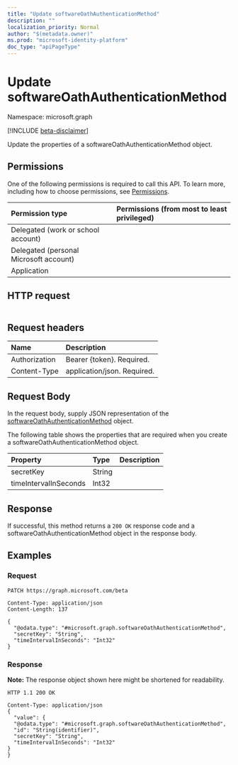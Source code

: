```yaml
---
title: "Update softwareOathAuthenticationMethod"
description: ""
localization_priority: Normal
author: "$(metadata.owner)"
ms.prod: "microsoft-identity-platform"
doc_type: "apiPageType"
---
```


# Update softwareOathAuthenticationMethod

Namespace: microsoft.graph

[!INCLUDE [beta-disclaimer](../../includes/beta-disclaimer.md)]

Update the properties of a softwareOathAuthenticationMethod object.

## Permissions

One of the following permissions is required to call this API. To learn more, including how to choose permissions, see [Permissions](/graph/permissions-reference).

| Permission type                        | Permissions (from most to least privileged) |
| :------------------------------------- | :------------------------------------------ |
| Delegated (work or school account)     |                                             |
| Delegated (personal Microsoft account) |                                             |
| Application                            |                                             |

## HTTP request

<!-- {
  "blockType": "ignored"
}
-->

```http

```

## Request headers

| Name          | Description                 |
| :------------ | :-------------------------- |
| Authorization | Bearer {token}. Required.   |
| Content-Type  | application/json. Required. |

## Request Body

In the request body, supply JSON representation of the [softwareOathAuthenticationMethod](../resources/-softwareoathauthenticationmethod.md) object.

<!-- Actions and Functions -->

<!-- CRUD Methods -->

The following table shows the properties that are required when you create a softwareOathAuthenticationMethod object.

| Property              | Type   | Description |
| :-------------------- | :----- | :---------- |
| secretKey             | String |             |
| timeIntervalInSeconds | Int32  |             |

## Response

If successful, this method returns a `200 OK` response code and a softwareOathAuthenticationMethod object in the response body.

## Examples

### Request

<!-- {
  "blockType": "request",
  "name": "update_softwareoathauthenticationmethod"
}
-->

```http
PATCH https://graph.microsoft.com/beta

Content-Type: application/json
Content-Length: 137

{
  "@odata.type": "#microsoft.graph.softwareOathAuthenticationMethod",
  "secretKey": "String",
  "timeIntervalInSeconds": "Int32"
}

```

### Response

**Note:** The response object shown here might be shortened for readability.

<!-- {
  "blockType": "response",
  "truncated": true,
  "@odata.type": "microsoft.strongAuthentication.softwareOathAuthenticationMethod"
}
-->

```http
HTTP 1.1 200 OK

Content-Type: application/json
{
  "value": {
  "@odata.type": "#microsoft.graph.softwareOathAuthenticationMethod",
  "id": "String(identifier)",
  "secretKey": "String",
  "timeIntervalInSeconds": "Int32"
}
}

```

